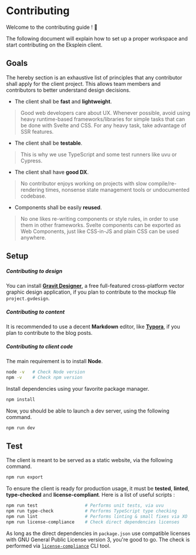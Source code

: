 # Contributing

Welcome to the contributing guide ! :wave:

The following document will explain how to set up a proper workspace and start contributing on the Eksplein client.

## Goals

The hereby section is an exhaustive list of principles that any contributor shall apply for the client project. This allows team members and contributors to better understand design decisions.

- The client shall be **fast** and **lightweight**.

> Good web developers care about UX. Whenever possible, avoid using heavy runtime-based frameworks/libraries for simple tasks that can be done with Svelte and CSS. For any heavy task, take advantage of SSR features.

- The client shall be **testable**. 

> This is why we use TypeScript and some test runners like uvu or Cypress.

- The client shall have **good DX**. 

> No contributor enjoys working on projects with slow compile/re-rendering times, nonsense state management tools or undocumented codebase.

- Components shall be easily **reused**.

> No one likes re-writing components or style rules, in order to use them in other frameworks. Svelte components can be exported as Web Components, just like CSS-in-JS and plain CSS can be used anywhere.

## Setup

##### Contributing to design

You can install [**Gravit Designer**](https://www.designer.io/), a free full-featured cross-platform vector graphic design application, if you plan to contribute to the mockup file `project.gvdesign`.

##### Contributing to content

It is recommended to use a decent **Markdown** editor, like [**Typora**](https://typora.io/), if you plan to contribute to the blog posts.

##### Contributing to client code

The main requirement is to install **Node**.

```bash
node -v   # Check Node version
npm -v    # Check npm version
```

Install dependencies using your favorite package manager.

```bash
npm install
```

Now, you should be able to launch a dev server, using the following command.

```bash
npm run dev
```

## Test

The client is meant to be served as a static website, via the following command.

```bash
npm run export
```

To ensure the client is ready for production usage, it must be **tested**, **linted**, **type-checked** and **license-compliant**. Here is a list of useful scripts :

```bash
npm run test                  # Performs unit tests, via uvu
npm run type-check            # Performs TypeScript type checking
npm run lint                  # Performs linting & small fixes via XO
npm run license-compliance    # Check direct dependencies licenses 
```

As long as the direct dependencies in `package.json` use compatible licenses with GNU General Public License version 3, you're good to go. The check is performed via [`license-compliance`](https://www.npmjs.com/package/license-compliance) CLI tool.

